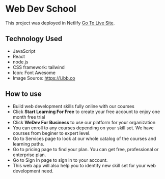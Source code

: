 # Web Dev School

This project was deployed in Netlify [Go To Live Site](https://review-website-forhadakbar.netlify.app/).

## Technology Used
- JavaScript
- React
- node.js
- CSS framework: tailwind
- Icon: Font Awesome
- Image Source: https://i.ibb.co

## How to use
- Build web development skills fully online with our courses
- Click **Start Learning For Free** to create your free account to enjoy one month free trial
- Click **WeDev For Business** to use our platform for your organization
- You can enroll to any courses depending on your skill set. We have courses from beginer to expert level.
- Go to Services page to look at our whole catalog of the courses and learning paths.
- Go to pricing page to find your plan. You can get free, professional or enterprise plan.
- Go to Sign In page to sign in to your account.
- This web app will also help you to identify new skill set for your web development need.

